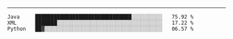 ---

<!--START_SECTION:waka-->
```text
Java     ███████████████████████████████░░░░░░░░░░   75.92 % 
XML      ███████░░░░░░░░░░░░░░░░░░░░░░░░░░░░░░░░░░   17.22 % 
Python   ██▓░░░░░░░░░░░░░░░░░░░░░░░░░░░░░░░░░░░░░░   06.57 % 
```
<!--END_SECTION:waka-->


[linkedin]: https://www.linkedin.com/in/mohamed-elh/

